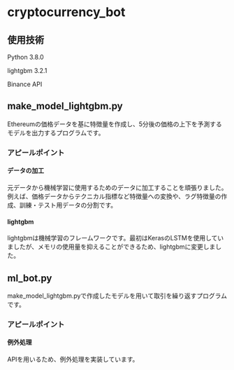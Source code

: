 # cryptocurrency_bot

## 使用技術

Python 3.8.0

lightgbm 3.2.1

Binance API

## make_model_lightgbm.py

Ethereumの価格データを基に特徴量を作成し、5分後の価格の上下を予測するモデルを出力するプログラムです。

### アピールポイント

#### データの加工

元データから機械学習に使用するためのデータに加工することを頑張りました。
例えば、価格データからテクニカル指標など特徴量への変換や、ラグ特徴量の作成、訓練・テスト用データの分割です。

#### lightgbm

lightgbmは機械学習のフレームワークです。最初はKerasのLSTMを使用していましたが、メモリの使用量を抑えることができるため、lightgbmに変更しました。

## ml_bot.py

make_model_lightgbm.pyで作成したモデルを用いて取引を繰り返すプログラムです。

### アピールポイント

#### 例外処理

APIを用いるため、例外処理を実装しています。
